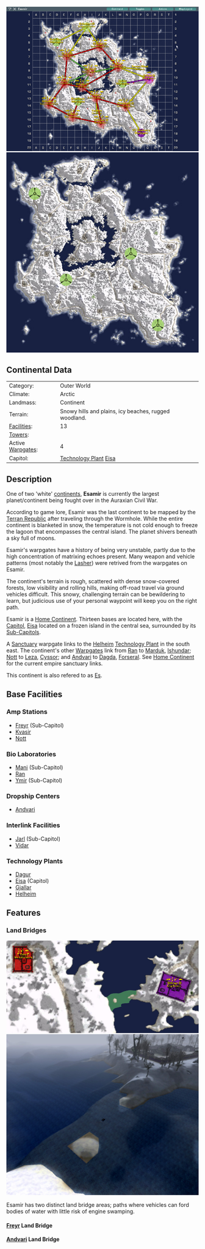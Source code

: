 ![](../images/EsamirMap.jpg "fig:EsamirMap.jpg")
![](../images/Esamir_Terrain.jpg "fig:Esamir_Terrain.jpg")

## Continental Data

|                                  |                                                                       |
| -------------------------------- | --------------------------------------------------------------------- |
| Category:                        | Outer World                                                           |
| Climate:                         | Arctic                                                                |
| Landmass:                        | Continent                                                             |
| Terrain:                         | Snowy hills and plains, icy beaches, rugged woodland.                 |
| [Facilities](Facilities.md):     | 13                                                                    |
| [Towers](Towers.md):             |                                                                       |
| Active [Warpgates](Warpgate.md): | 4                                                                     |
| Capitol:                         | [Technology Plant](Technology_Plant.md) [Eisa](../facilities/Eisa.md) |

## Description

One of two 'white' [continents](Continent.md), **Esamir** is
currently the largest planet/continent being fought over in the Auraxian
Civil War.

According to game lore, Esamir was the last continent to be mapped by
the [Terran Republic](../etc/Terran_Republic.md) after traveling
through the Wormhole. While the entire continent is blanketed in snow,
the temperature is not cold enough to freeze the lagoon that encompasses
the central island. The planet shivers beneath a sky full of moons.

Esamir's warpgates have a history of being very unstable, partly due to
the high concentration of matrixing echoes present. Many weapon and
vehicle patterns (most notably the [Lasher](../weapons/Lasher.md)) were
retrived from the warpgates on Esamir.

The continent's terrain is rough, scattered with dense snow-covered
forests, low visibility and rolling hills, making off-road travel via
ground vehicles difficult. This snowy, challenging terrain can be
bewildering to learn, but judicious use of your personal waypoint will
keep you on the right path.

Esamir is a [Home Continent](Home_Continent.md). Thirteen bases
are located here, with the [Capitol](Capitol.md),
[Eisa](../facilities/Eisa.md) located on a frozen island in the central sea,
surrounded by its [Sub-Capitols](Sub-Capitol.md).

A [Sanctuary](Sanctuary.md) warpgate links to the
[Helheim](../facilities/Helheim.md) [Technology
Plant](Technology_Plant.md) in the south east. The continent's
other [Warpgates](Warpgate.md) link from [Ran](../facilities/Ran.md)
to [Marduk](../facilities/Marduk.md), [Ishundar](Ishundar.md);
[Nott](../facilities/Nott.md) to [Leza](../facilities/Leza.md),
[Cyssor](Cyssor.md); and [Andvari](../facilities/Andvari.md) to
[Dagda](../facilities/Dagda.md), [Forseral](Forseral.md). See [Home
Continent](Home_Continent.md) for the current empire sanctuary
links.

This continent is also refered to as
[Es](../terminology/Acronyms_and_Slang.md#Es).

## Base Facilities

### Amp Stations

- [Freyr](../facilities/Freyr.md) (Sub-Capitol)
- [Kvasir](../facilities/Kvasir.md)
- [Nott](../facilities/Nott.md)

### Bio Laboratories

- [Mani](../facilities/Mani.md) (Sub-Capitol)
- [Ran](../facilities/Ran.md)
- [Ymir](../facilities/Ymir.md) (Sub-Capitol)

### Dropship Centers

- [Andvari](../facilities/Andvari.md)

### Interlink Facilities

- [Jarl](../facilities/Jarl.md) (Sub-Capitol)
- [Vidar](../facilities/Vidar.md)

### Technology Plants

- [Dagur](../facilities/Dagur.md)
- [Eisa](../facilities/Eisa.md) (Capitol)
- [Gjallar](../facilities/Gjallar.md)
- [Helheim](../facilities/Helheim.md)

## Features

### Land Bridges

![](../images/Esa_landbridge_map.jpg "fig:Esa_landbridge_map.jpg")
![](../images/Esa_landbridge_aerial.jpg "fig:Esa_landbridge_aerial.jpg")

Esamir has two distinct land bridge areas; paths where vehicles can ford
bodies of water with little risk of engine swamping.

#### [Freyr](../facilities/Freyr.md) Land Bridge

#### [Andvari](../facilities/Andvari.md) Land Bridge

<!--[Category:Locations](Category:Locations.md)-->
